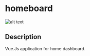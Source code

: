 # homeboard

![alt text](https://romainmnr.com/homeboard/preview.png "Preview")

## Description

Vue.Js application for home dashboard.

